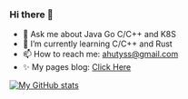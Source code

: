 ### Hi there 👋

- 💬 Ask me about Java Go C/C++ and K8S
- 🌱 I’m currently learning C/C++ and Rust
- 📫 How to reach me: ahutyss@gmail.com
- ✨ My pages blog: [Click Here](https://yanshaoshuai.github.io/)

[![My GitHub stats](https://github-readme-stats.vercel.app/api?username=Yanshaoshuai&show_icons=true&count_private=false&theme=cobalt)](https://github.com/Yanshaoshuai/github-readme-stats)


<!--
**Yanshaoshuai/Yanshaoshuai** is a ✨ _special_ ✨ repository because its `README.md` (this file) appears on your GitHub profile.

Here are some ideas to get you started:

- 🔭 I’m currently working on ...
- 🌱 I’m currently learning ...
- 👯 I’m looking to collaborate on ...
- 🤔 I’m looking for help with ...
- 💬 Ask me about ...
- 📫 How to reach me: ...
- 😄 Pronouns: ...
- ⚡ Fun fact: ...
-->
